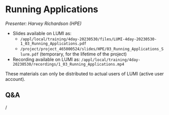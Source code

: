 # Running Applications

*Presenter: Harvey Richardson (HPE)*

-   Slides available on LUMI as:
    -   `/appl/local/training/4day-20230530/files/LUMI-4day-20230530-1_03_Running_Applications.pdf`
    -   `/project/project_465000524/slides/HPE/03_Running_Applications_Slurm.pdf` (temporary, for the lifetime of the project)
-   Recording available on LUMI as:
    `/appl/local/training/4day-20230530/recordings/1_03_Running_Applications.mp4`

These materials can only be distributed to actual users of LUMI (active user account).

## Q&A

/
